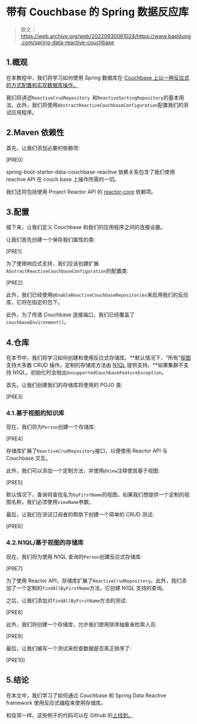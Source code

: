 # 带有 Couchbase 的 Spring 数据反应库

> 原文：<https://web.archive.org/web/20220930061024/https://www.baeldung.com/spring-data-reactive-couchbase>

## 1.概观

在本教程中，我们将学习如何使用 Spring 数据库在 [Couchbase 上以一种反应式的方式配置和实现数据库操作。](/web/20220626081955/https://www.baeldung.com/spring-data-couchbase)

我们将讲述`ReactiveCrudRepository `和`ReactiveSortingRepository`的基本用法。此外，我们将使用`AbstractReactiveCouchbaseConfiguration`配置我们的测试应用程序。

## 2.Maven 依赖性

首先，让我们添加必要的依赖项:

[PRE0]

spring-boot-starter-data-couchbase-reactive 依赖关系包含了我们使用 reactive API 在 couch base 上操作所需的一切。

我们还将包括使用 Project Reactor API 的 [reactor-core](https://web.archive.org/web/20220626081955/https://search.maven.org/search?q=g:io.projectreactor%20AND%20a:reactor-core) 依赖项。

## 3.配置

接下来，让我们定义 Couchbase 和我们的应用程序之间的连接设置。

让我们首先创建一个保存我们属性的类:

[PRE1]

为了使用响应式支持，我们应该创建扩展`AbstractReactiveCouchbaseConfiguration`的配置类:

[PRE2]

此外，我们已经使用`@EnableReactiveCouchbaseRepositories`来启用我们的反应库，它将在指定的包下。

此外，为了传递 Couchbase 连接端口，我们已经覆盖了`couchbaseEnvironment()`。

## 4.仓库

在本节中，我们将学习如何创建和使用反应式存储库。**默认情况下，“所有”[视图](https://web.archive.org/web/20220626081955/https://docs.couchbase.com/server/6.0/learn/views/views-intro.html)支持大多数 CRUD 操作。定制的存储库方法由 [N1QL](/web/20220626081955/https://www.baeldung.com/n1ql-couchbase) 提供支持。**如果集群不支持 N1QL，初始化时会抛出`UnsupportedCouchbaseFeatureException`。

首先，让我们创建我们的存储库将使用的 POJO 类:

[PRE3]

### 4.1.基于视图的知识库

现在，我们将为`Person`创建一个存储库:

[PRE4]

存储库扩展了`ReactiveCrudRepository`接口，以便使用 Reactor API 与 Couchbase 交互。

此外，我们可以添加一个定制方法，并使用`@View`注释使其基于视图:

[PRE5]

默认情况下，查询将查找名为`byFirstName`的视图。如果我们想提供一个定制的视图名称，我们必须使用`viewName`参数。

最后，让我们在测试订阅者的帮助下创建一个简单的 CRUD 测试:

[PRE6]

### 4.2.N1QL/基于视图的存储库

现在，我们将为使用 N1QL 查询的`Person`创建反应式存储库:

[PRE7]

为了使用 Reactor API，存储库扩展了`ReactiveCrudRepository`。此外，我们添加了一个定制的`findAllByFirstName`方法，它创建 N1QL 支持的查询。

之后，让我们添加对`findAllByFirstName`方法的测试:

[PRE8]

此外，我们将创建一个存储库，允许我们使用排序抽象来检索人员:

[PRE9]

最后，让我们编写一个测试来检查数据是否真正排序了:

[PRE10]

## 5.结论

在本文中，我们学习了如何通过 Couchbase 和 Spring Data Reactive framework 使用反应式编程来使用存储库。

和往常一样，这些例子的代码可以在 Github 的[上找到。](https://web.archive.org/web/20220626081955/https://github.com/eugenp/tutorials/tree/master/spring-5-reactive-modules/spring-5-data-reactive)